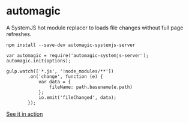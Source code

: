 # automagic
A SystemJS hot module replacer to loads file changes without full page refreshes.


`npm install --save-dev automagic-systemjs-server`

```
var automagic = require('automagic-systemjs-server');
automagic.init(options);
```


```
gulp.watch(['*.js', '!node_modules/**'])
        .on('change', function (e) {
            var data = {
                fileName: path.basename(e.path)
            };
            io.emit('fileChanged', data);
        });
```

<a target='_blank' href='http://i.imgur.com/2eKyLKf.gifv'>See it in action </a>


